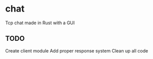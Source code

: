 # chat
Tcp chat made in Rust with a GUI

## TODO
Create client module
Add proper response system
Clean up all code